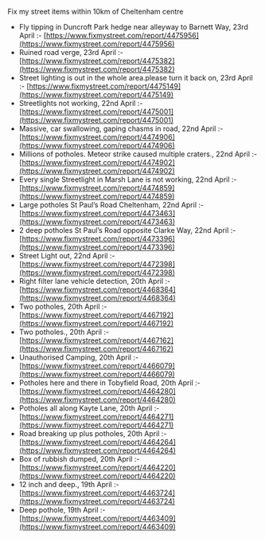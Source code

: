 Fix my street items within 10km of Cheltenham centre

<!-- fix_marker starts -->

- Fly tipping in Duncroft Park hedge near alleyway to Barnett Way, 23rd April :- [https://www.fixmystreet.com/report/4475956](https://www.fixmystreet.com/report/4475956)
- Ruined road verge, 23rd April :- [https://www.fixmystreet.com/report/4475382](https://www.fixmystreet.com/report/4475382)
- Street lighting is out in the whole area.please turn it back on, 23rd April :- [https://www.fixmystreet.com/report/4475149](https://www.fixmystreet.com/report/4475149)
- Streetlights not working, 22nd April :- [https://www.fixmystreet.com/report/4475001](https://www.fixmystreet.com/report/4475001)
- Massive, car swallowing, gaping chasms in road, 22nd April :- [https://www.fixmystreet.com/report/4474906](https://www.fixmystreet.com/report/4474906)
- Millions of potholes. Meteor strike caused multiple craters., 22nd April :- [https://www.fixmystreet.com/report/4474902](https://www.fixmystreet.com/report/4474902)
- Every single Streetlight in Marsh Lane is not working, 22nd April :- [https://www.fixmystreet.com/report/4474859](https://www.fixmystreet.com/report/4474859)
- Large potholes St Paul’s Road Cheltenham, 22nd April :- [https://www.fixmystreet.com/report/4473463](https://www.fixmystreet.com/report/4473463)
- 2 deep potholes St Paul’s Road opposite Clarke Way, 22nd April :- [https://www.fixmystreet.com/report/4473396](https://www.fixmystreet.com/report/4473396)
- Street Light out, 22nd April :- [https://www.fixmystreet.com/report/4472398](https://www.fixmystreet.com/report/4472398)
- Right filter lane vehicle detection, 20th April :- [https://www.fixmystreet.com/report/4468364](https://www.fixmystreet.com/report/4468364)
- Two potholes, 20th April :- [https://www.fixmystreet.com/report/4467192](https://www.fixmystreet.com/report/4467192)
- Two potholes., 20th April :- [https://www.fixmystreet.com/report/4467162](https://www.fixmystreet.com/report/4467162)
- Unauthorised Camping, 20th April :- [https://www.fixmystreet.com/report/4466079](https://www.fixmystreet.com/report/4466079)
- Potholes here and there in Tobyfield Road, 20th April :- [https://www.fixmystreet.com/report/4464280](https://www.fixmystreet.com/report/4464280)
- Potholes all along Kayte Lane, 20th April :- [https://www.fixmystreet.com/report/4464271](https://www.fixmystreet.com/report/4464271)
- Road breaking up plus potholes, 20th April :- [https://www.fixmystreet.com/report/4464264](https://www.fixmystreet.com/report/4464264)
- Box of rubbish dumped, 20th April :- [https://www.fixmystreet.com/report/4464220](https://www.fixmystreet.com/report/4464220)
- 12 inch and deep., 19th April :- [https://www.fixmystreet.com/report/4463724](https://www.fixmystreet.com/report/4463724)
- Deep pothole, 19th April :- [https://www.fixmystreet.com/report/4463409](https://www.fixmystreet.com/report/4463409)

<!-- fix_marker ends -->
